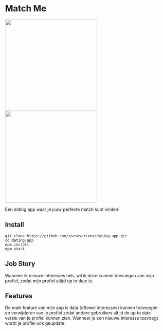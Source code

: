 # Match Me
<img src="https://github.com/zoeseveriens/dating-app/blob/master/wiki-img/home.png" width="300"><img src="https://github.com/zoeseveriens/dating-app/blob/master/wiki-img/css.png" width="300">

Een dating app waar je jouw perfecte match kunt vinden!

## Install 
`git clone https://github.com/zoeseveriens/dating-app.git`   
`cd dating-app`   
`npm install`   
`npm start`

## Job Story
Wanneer ik nieuwe interesses heb, wil ik deze kunnen toevoegen aan mijn profiel, zodat mijn profiel altijd up to date is.

## Features
De main feature van mijn app is data (oftewel interesses) kunnen toevoegen en verwijderen van je profiel zodat andere gebruikers altijd de up to date versie van je profiel kunnen zien. Wanneer je een nieuwe interesse toevoegt wordt je profiel ook geupdate.
